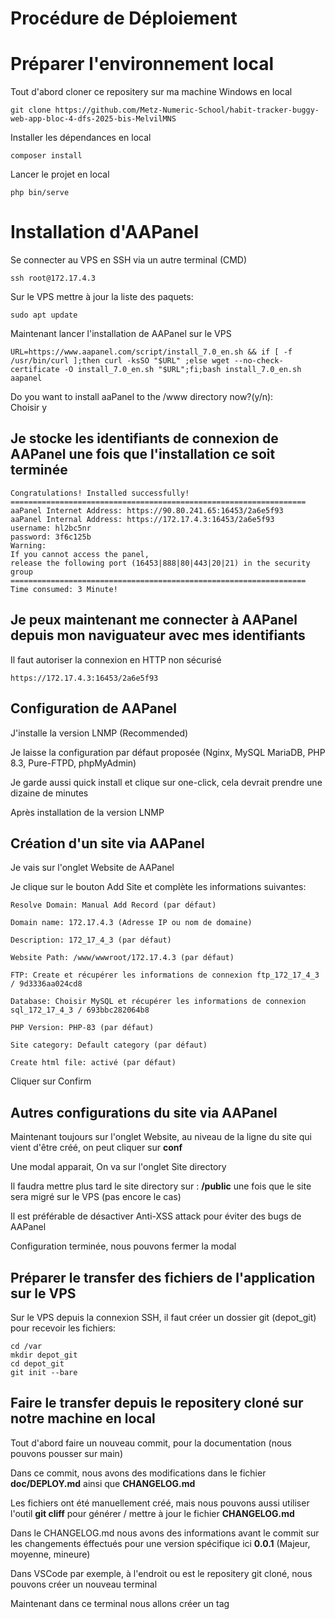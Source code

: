 # Procédure de Déploiement

# Préparer l'environnement local

Tout d'abord cloner ce repositery sur ma machine Windows en local
```
git clone https://github.com/Metz-Numeric-School/habit-tracker-buggy-web-app-bloc-4-dfs-2025-bis-MelvilMNS
```
Installer les dépendances en local
```
composer install
```
Lancer le projet en local
```
php bin/serve
```

# Installation d'AAPanel

Se connecter au VPS en SSH via un autre terminal (CMD)
```
ssh root@172.17.4.3
```
Sur le VPS mettre à jour la liste des paquets:
```
sudo apt update
```
Maintenant lancer l'installation de AAPanel sur le VPS
```
URL=https://www.aapanel.com/script/install_7.0_en.sh && if [ -f /usr/bin/curl ];then curl -ksSO "$URL" ;else wget --no-check-certificate -O install_7.0_en.sh "$URL";fi;bash install_7.0_en.sh aapanel
```
Do you want to install aaPanel to the /www directory now?(y/n):
<br>Choisir y

## Je stocke les identifiants de connexion de AAPanel une fois que l'installation ce soit terminée

```
Congratulations! Installed successfully!
==================================================================
aaPanel Internet Address: https://90.80.241.65:16453/2a6e5f93
aaPanel Internal Address: https://172.17.4.3:16453/2a6e5f93
username: hl2bc5nr
password: 3f6c125b
Warning:
If you cannot access the panel,
release the following port (16453|888|80|443|20|21) in the security group
==================================================================
Time consumed: 3 Minute!
```

## Je peux maintenant me connecter à AAPanel depuis mon naviguateur avec mes identifiants
Il faut autoriser la connexion en HTTP non sécurisé
```
https://172.17.4.3:16453/2a6e5f93
```

## Configuration de AAPanel

J'installe la version LNMP (Recommended)

Je laisse la configuration par défaut proposée (Nginx, MySQL MariaDB, PHP 8.3, Pure-FTPD, phpMyAdmin)

Je garde aussi quick install et clique sur one-click, cela devrait prendre une dizaine de minutes

Après installation de la version LNMP

## Création d'un site via AAPanel

Je vais sur l'onglet Website de AAPanel

Je clique sur le bouton Add Site et complète les informations suivantes:

```
Resolve Domain: Manual Add Record (par défaut)

Domain name: 172.17.4.3 (Adresse IP ou nom de domaine)

Description: 172_17_4_3 (par défaut)

Website Path: /www/wwwroot/172.17.4.3 (par défaut)

FTP: Create et récupérer les informations de connexion ftp_172_17_4_3 / 9d3336aa024cd8

Database: Choisir MySQL et récupérer les informations de connexion sql_172_17_4_3 / 693bbc282064b8

PHP Version: PHP-83 (par défaut)

Site category: Default category (par défaut)

Create html file: activé (par défaut)
```

Cliquer sur Confirm

## Autres configurations du site via AAPanel

Maintenant toujours sur l'onglet Website, au niveau de la ligne du site qui vient d'être créé, on peut cliquer sur __conf__

Une modal apparait, On va sur l'onglet Site directory

Il faudra mettre plus tard le site directory sur : __/public__ une fois que le site sera migré sur le VPS (pas encore le cas)

Il est préférable de désactiver Anti-XSS attack pour éviter des bugs de AAPanel

Configuration terminée, nous pouvons fermer la modal

## Préparer le transfer des fichiers de l'application sur le VPS

Sur le VPS depuis la connexion SSH, il faut créer un dossier git (depot_git) pour recevoir les fichiers:

```
cd /var
mkdir depot_git
cd depot_git
git init --bare
```

## Faire le transfer depuis le repositery cloné sur notre machine en local

Tout d'abord faire un nouveau commit, pour la documentation (nous pouvons pousser sur main)

Dans ce commit, nous avons des modifications dans le fichier __doc/DEPLOY.md__ ainsi que __CHANGELOG.md__

Les fichiers ont été manuellement créé, mais nous pouvons aussi utiliser l'outil __git cliff__ pour générer / mettre à jour le fichier __CHANGELOG.md__

Dans le CHANGELOG.md nous avons des informations avant le commit sur les changements éffectués pour une version spécifique ici __0.0.1__ (Majeur, moyenne, mineure)

Dans VSCode par exemple, à l'endroit ou est le repositery git cloné, nous pouvons créer un nouveau terminal

Maintenant dans ce terminal nous allons créer un tag

```

```